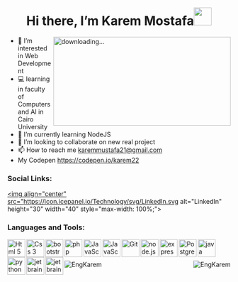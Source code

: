 <h1 align="center">Hi there, I’m Karem Mostafa<img src="https://media.giphy.com/media/hvRJCLFzcasrR4ia7z/giphy.gif" width="40px"></h1>
<img align="right" alt=" downloading..." src="https://i.pinimg.com/originals/3c/84/cd/3c84cdb1e180a46031edaed16e042beb.gif" width="400" height="200" />

- 👀 I’m interested in Web Development
- 💻 learning in faculty of Computers and AI in Cairo University
- 🌱 I’m currently learning NodeJS
- 💞️ I’m looking to collaborate on new real project
- 📫 How to reach me karemmustafa21@gmail.com
- My Codepen https://codepen.io/karem22


### Social Links:
<a href="https://www.linkedin.com/in/karem-mostafa-044339242/"><img align="center" src="https://icon.icepanel.io/Technology/svg/LinkedIn.svg alt="LinkedIn" height="30" width="40" style="max-width: 100%;"></a>

<!---
EngKarem/EngKarem is a ✨ special ✨ repository because its `README.md` (this file) appears on your GitHub profile.
You can click the Preview link to take a look at your changes.
--->

### Languages and Tools:
<img align="left" alt="Html 5" width="40px" height="40px" src="https://icon.icepanel.io/Technology/svg/HTML5.svg" />

<img align="left" alt="Css 3" width="40px" height="40px" src="https://icon.icepanel.io/Technology/svg/CSS3.svg" />

<img align="left" alt="bootstrap" width="40px" height="40px" src="https://icon.icepanel.io/Technology/svg/Bootstrap.svg" />

<img align="left" alt="php" width="40px" height="40px" src="https://icon.icepanel.io/Technology/svg/PHP.svg" />

<img align="left" alt="JavaScript" width="40px" height="40px" src="https://icon.icepanel.io/Technology/svg/JavaScript.svg" />

<img align="left" alt="JavaScript" width="40px" height="40px" src="https://icon.icepanel.io/Technology/svg/TypeScript.svg" />

<img align="left" alt="Git" width="40px" height="40px" src="https://icon.icepanel.io/Technology/svg/Git.svg" />

<img align="left" alt="node.js" width="40" height="40" src="https://icon.icepanel.io/Technology/svg/Node.js.svg">

<img align="left" alt="express.js" width="40" height="40" src="https://icon.icepanel.io/Technology/png-shadow-512/Express.png">

<img align="left" alt="PostgreSQL" width="40px" height="40px" src="https://icon.icepanel.io/Technology/svg/PostgresSQL.svg" />

<img align="left" alt="java" width="40" height="40" src="https://icon.icepanel.io/Technology/svg/Java.svg" >

<img align="left" alt="python" width="40px" height="40px" src="https://icon.icepanel.io/Technology/svg/Python.svg" />

<img align="left" alt="jetbrains" width="40px" height="40px" src="https://icon.icepanel.io/Technology/svg/JetBrains.svg" />

<img align="left" alt="jetbrains" width="40px" height="40px" src="https://icon.icepanel.io/Technology/svg/Postman.svg" />

<br><br>
<p><img align="left" src="https://github-readme-stats.vercel.app/api/top-langs?username=EngKarem&show_icons=true&locale=en&layout=compact" alt="EngKarem" /></p>

<p>&nbsp;<img align="right" src="https://github-readme-stats.vercel.app/api?username=EngKarem&show_icons=true&locale=en" alt="EngKarem" /></p>

